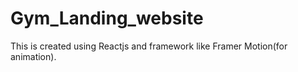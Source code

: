# Gym_Landing_website
This is created using Reactjs and framework like Framer Motion(for animation).
